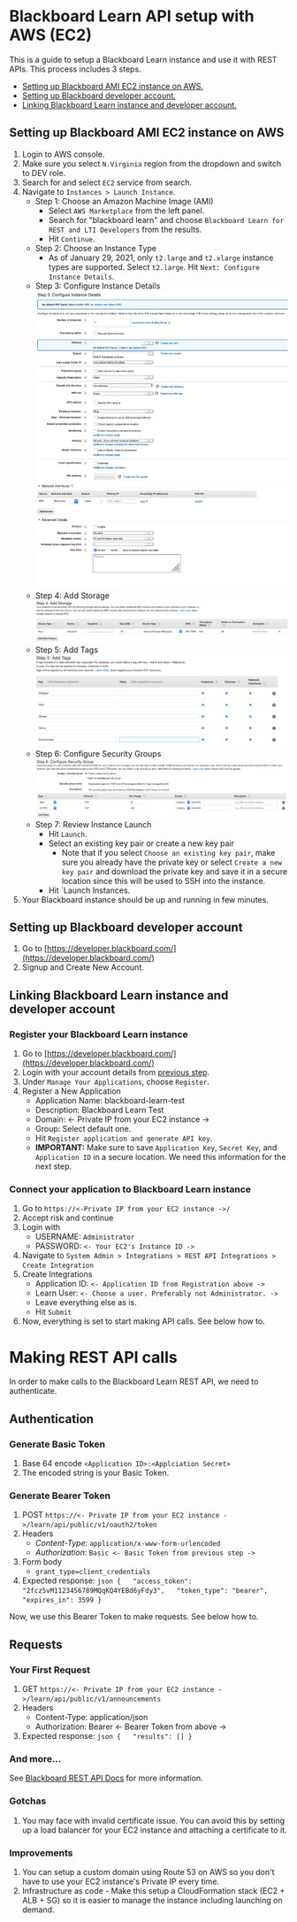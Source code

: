 # Blackboard Learn API setup with AWS (EC2)

This is a guide to setup a Blackboard Learn instance and use it with REST APIs. This process includes 3 steps.

* [Setting up Blackboard AMI EC2 instance on AWS.](#1)
* [Setting up Blackboard developer account.](#2)
* [Linking Blackboard Learn instance and developer account.](#3)


## <a name="1"></a>Setting up Blackboard AMI EC2 instance on AWS 

1. Login to AWS console.
2. Make sure you select `N.Virginia` region from the dropdown and switch to DEV role.
3. Search for and select `EC2` service from search.
4. Navigate to `Instances > Launch Instance`.
    * Step 1: Choose an Amazon Machine Image (AMI)  
        * Select `AWS Marketplace` from the left panel.
        * Search for "blackboard learn" and choose `Blackboard Learn for REST and LTI Developers` from the results.
        * Hit `Continue`.
    * Step 2: Choose an Instance Type
        * As of January 29, 2021, only `t2.large` and `t2.xlarge` instance types are supported. Select `t2.large`. Hit `Next: Configure Instance Details`.
    * Step 3: Configure Instance Details
    ![screenshot](3_configure_instance_details.png "Step 3: Configure Instance Details")
    * Step 4: Add Storage
    ![screenshot](4_add_storage.png "Step 4: Add Storage")
    * Step 5: Add Tags
    ![screenshot](5_add_tags.png "Step 5: Add Tags")
    * Step 6: Configure Security Groups
    ![screenshot](6_configure_security_groups.png "Step 6: Configure Security Groups")
    * Step 7: Review Instance Launch
        * Hit `Launch`.
        * Select an existing key pair or create a new key pair
            * Note that if you select `Choose an existing key pair`, make sure you already have the private key or select `Create a new key pair` and download the private key and save it in a secure location since this will be used to SSH into the instance.
        * Hit `Launch Instances.
5. Your Blackboard instance should be up and running in few minutes.


## <a name="2"></a>Setting up Blackboard developer account 

1. Go to [https://developer.blackboard.com/](https://developer.blackboard.com/) 
2. Signup and Create New Account. 

## <a name="3"></a>Linking Blackboard Learn instance and developer account 

### Register your Blackboard Learn instance 

1. Go to [https://developer.blackboard.com/](https://developer.blackboard.com/) 
2. Login with your account details from [previous step](#2). 
3. Under `Manage Your Applications`, choose `Register`. 
4. Register a New Application    
    * Application Name: blackboard-learn-test
    * Description: Blackboard Learn Test
    * Domain: <- Private IP from your EC2 instance ->
    * Group: Select default one.
    * Hit `Register application and generate API key`.
    * **IMPORTANT:** Make sure to save `Application Key`, `Secret Key`, and `Application ID` in a secure location. We need this information for the next step.
  
### Connect your application to Blackboard Learn instance 
  
1. Go to `https://<-Private IP from your EC2 instance ->/` 
2. Accept risk and continue 
3. Login with
    * USERNAME: `Administrator`
    * PASSWORD: `<- Your EC2's Instance ID ->`
4. Navigate to `System Admin > Integrations > REST API Integrations > Create Integration` 
5. Create Integrations    
    * Application ID: `<- Application ID from Registration above ->`
    * Learn User: `<- Choose a user. Preferably not Administrator. ->`
    * Leave everything else as is.
    * Hit `Submit`
6. Now, everything is set to start making API calls. See below how to. 
  
  
# Making REST API calls

In order to make calls to the Blackboard Learn REST API, we need to authenticate. 

## Authentication

### Generate Basic Token 

1. Base 64 encode `<Application ID>:<Applciation Secret>`
2. The encoded string is your Basic Token.

### Generate Bearer Token

1. POST `https://<- Private IP from your EC2 instance ->/learn/api/public/v1/oauth2/token`
2. Headers
    * *Content-Type:* `application/x-www-form-urlencoded`
    * *Authorization*: `Basic <- Basic Token from previous step ->`
3. Form body
    * `grant_type=client_credentials`
4. Expected response:
```json {   "access_token": "2fcz5vM1123456789MQqKQ4YEBd6yFdy3",   "token_type": "bearer",   "expires_in": 3599 } ```

Now, we use this Bearer Token to make requests. See below how to.

## Requests

### Your First Request

1. GET `https://<- Private IP from your EC2 instance ->/learn/api/public/v1/announcements`
2. Headers
    * Content-Type: application/json
    * Authorization: Bearer <- Bearer Token from above ->
3. Expected response:
```json {   "results": [] } ```

### And more...

See [Blackboard REST API Docs](https://developer.blackboard.com/portal/displayApi/Learn?version=3800.0.0) for more information.

### Gotchas

1. You may face with invalid certificate issue. You can avoid this by setting up a load balancer for your EC2 instance and attaching a certificate to it.

### Improvements

1. You can setup a custom domain using Route 53 on AWS so you don't have to use your EC2 instance's Private IP every time.
2. Infrastructure as code - Make this setup a CloudFormation stack (EC2 + ALB + SG) so it is easier to manage the instance including launching on demand.
